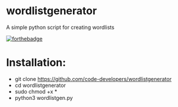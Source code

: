 # wordlistgenerator
A simple python script for creating wordlists

[![forthebadge](https://forthebadge.com/images/badges/made-with-python.svg)](https://forthebadge.com)

# Installation:
- git clone https://github.com/code-developers/wordlistgenerator
- cd wordlistgenerator
- sudo chmod +x *
- python3 wordlistgen.py 